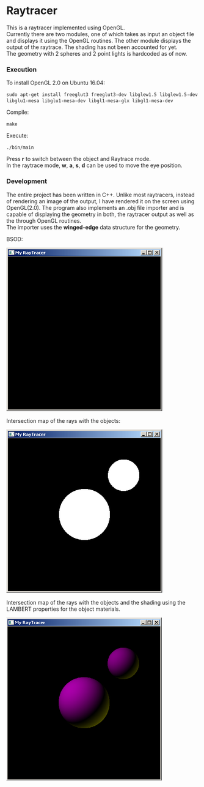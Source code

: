 # Raytracer

This is a raytracer implemented using OpenGL.  
Currently there are two modules, one of which takes as input an object file and displays it using the OpenGL routines. The other module displays the output of the raytrace. The shading has not been accounted for yet.  
The geometry with 2 spheres and 2 point lights is hardcoded as of now.  

### Execution

To install OpenGL 2.0 on Ubuntu 16.04:
    
    sudo apt-get install freeglut3 freeglut3-dev libglew1.5 libglew1.5-dev libglu1-mesa libglu1-mesa-dev libgl1-mesa-glx libgl1-mesa-dev

Compile:
   
    make

Execute:

    ./bin/main

Press **r** to switch between the object and Raytrace mode.  
In the raytrace mode, **w**, **a**, **s**, **d** can be used to move the eye position.  

### Development

The entire project has been written in C++. Unlike most raytracers, instead of rendering an image of the output, I have rendered it on the screen using OpenGL(2.0). The program also implements an .obj file importer and is capable of displaying the geometry in both, the raytracer output as well as the through OpenGL routines.  
The importer uses the **winged-edge** data structure for the geometry.

BSOD: 

![BSOD](./img/bsod.png)

Intersection map of the rays with the objects:  

![Intersection Map](./img/first.png)

Intersection map of the rays with the objects and the shading using the LAMBERT properties for the object materials.  

![Final Output](./img/second.png)

